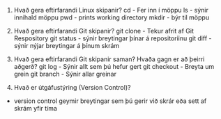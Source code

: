 1. Hvað gera eftirfarandi Linux skipanir?
cd - Fer inn í möppu
ls - sýnir innihald möppu
pwd - prints working directory
mkdir - býr til möppu

2. Hvað gera eftirfarandi Git skipanir?
git clone - Tekur afrit af Git Respository
git status - sýnir breytingar þínar á repositoriinu
git diff - sýnir nýjar breytingar á þínum skrám

3. Hvað gera eftirfarandi Git skipanir saman? Hvaða gagn er að þeirri aðgerð?
git log - Sýnir allt sem þú hefur gert
git checkout - Breyta um grein
git branch - Sýnir allar greinar
4. Hvað er útgáfustýring (Version Control)?
 - version control geymir breytingar sem þú gerir við skrár eða sett af skrám yfir tíma
 
